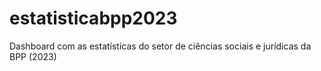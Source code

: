 # estatisticabpp2023
Dashboard com as estatísticas do setor de ciências sociais e jurídicas da BPP (2023)
